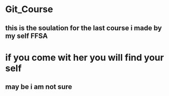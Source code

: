 # Git_Course
## this is the soulation for the last course i made by my self FFSA

# if you come wit her you will find your self 
## may be i am not sure 
